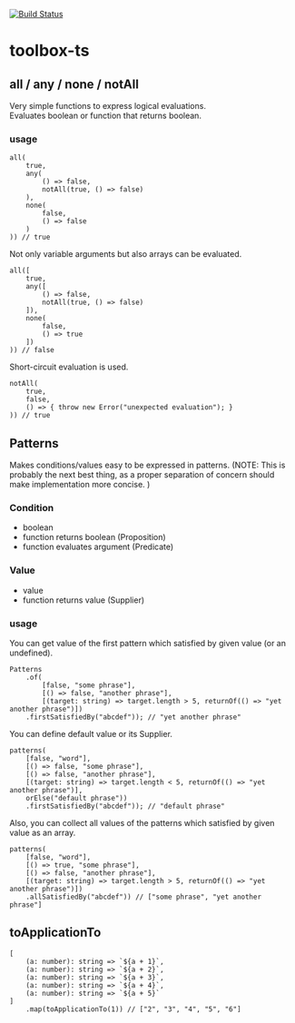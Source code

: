 [![Build Status](https://app.travis-ci.com/lambig/toolbox-ts.svg?token=rcXQxJszfB4WCpwsWNgN&branch=main)](https://app.travis-ci.com/lambig/toolbox-ts)
# toolbox-ts
## all / any / none / notAll

Very simple functions to express logical evaluations.  
Evaluates boolean or function that returns boolean.

### usage
```
all(
    true,
    any(
        () => false,
        notAll(true, () => false)
    ),
    none(
        false,
        () => false
    )
)) // true
```
Not only variable arguments but also arrays can be evaluated.
```
all([
    true,
    any([
        () => false,
        notAll(true, () => false)
    ]),
    none(
        false,
        () => true
    ])
)) // false
```
Short-circuit evaluation is used.
```
notAll(
    true,
    false,
    () => { throw new Error("unexpected evaluation"); }
)) // true
```

## Patterns

Makes conditions/values easy to be expressed in patterns.
(NOTE: This is probably the next best thing, as a proper separation of concern should make implementation more concise. )

### Condition
- boolean
- function returns boolean (Proposition)
- function evaluates argument (Predicate)

### Value
- value
- function returns value (Supplier)

### usage

You can get value of the first pattern which satisfied by given value (or an undefined).
```
Patterns
    .of(
        [false, "some phrase"],
        [() => false, "another phrase"],
        [(target: string) => target.length > 5, returnOf(() => "yet another phrase")])
    .firstSatisfiedBy("abcdef")); // "yet another phrase"
```

You can define default value or its Supplier.
```
patterns(
    [false, "word"],
    [() => false, "some phrase"],
    [() => false, "another phrase"],
    [(target: string) => target.length < 5, returnOf(() => "yet another phrase")],
    orElse("default phrase"))
    .firstSatisfiedBy("abcdef")); // "default phrase"
```

Also, you can collect all values of the patterns which satisfied by given value as an array.
```
patterns(
    [false, "word"],
    [() => true, "some phrase"],
    [() => false, "another phrase"],
    [(target: string) => target.length > 5, returnOf(() => "yet another phrase")])
    .allSatisfiedBy("abcdef")) // ["some phrase", "yet another phrase"]
```

## toApplicationTo
```
[
    (a: number): string => `${a + 1}`,
    (a: number): string => `${a + 2}`,
    (a: number): string => `${a + 3}`,
    (a: number): string => `${a + 4}`,
    (a: number): string => `${a + 5}`
]
    .map(toApplicationTo(1)) // ["2", "3", "4", "5", "6"]
```

